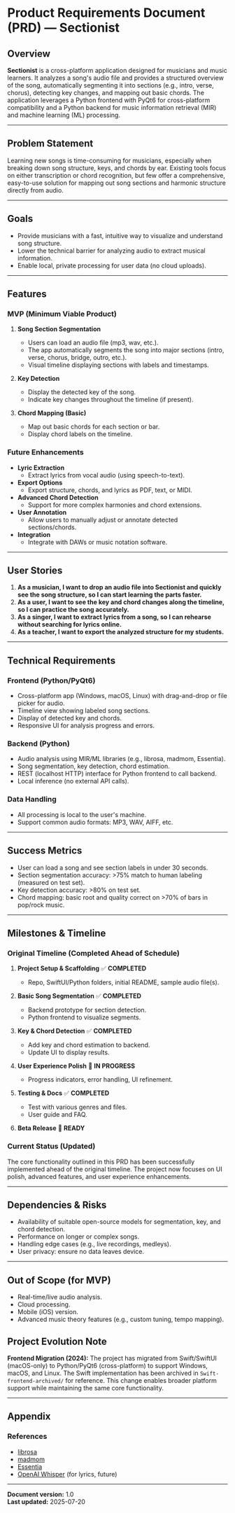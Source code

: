 # Product Requirements Document (PRD) — Sectionist

## Overview

**Sectionist** is a cross-platform application designed for musicians and music learners. It analyzes a song's audio file and provides a structured overview of the song, automatically segmenting it into sections (e.g., intro, verse, chorus), detecting key changes, and mapping out basic chords. The application leverages a Python frontend with PyQt6 for cross-platform compatibility and a Python backend for music information retrieval (MIR) and machine learning (ML) processing.

---

## Problem Statement

Learning new songs is time-consuming for musicians, especially when breaking down song structure, keys, and chords by ear. Existing tools focus on either transcription or chord recognition, but few offer a comprehensive, easy-to-use solution for mapping out song sections and harmonic structure directly from audio.

---

## Goals

- Provide musicians with a fast, intuitive way to visualize and understand song structure.
- Lower the technical barrier for analyzing audio to extract musical information.
- Enable local, private processing for user data (no cloud uploads).

---

## Features

### MVP (Minimum Viable Product)

1. **Song Section Segmentation**
   - Users can load an audio file (mp3, wav, etc.).
   - The app automatically segments the song into major sections (intro, verse, chorus, bridge, outro, etc.).
   - Visual timeline displaying sections with labels and timestamps.

2. **Key Detection**
   - Display the detected key of the song.
   - Indicate key changes throughout the timeline (if present).

3. **Chord Mapping (Basic)**
   - Map out basic chords for each section or bar.
   - Display chord labels on the timeline.

### Future Enhancements

- **Lyric Extraction**
  - Extract lyrics from vocal audio (using speech-to-text).
- **Export Options**
  - Export structure, chords, and lyrics as PDF, text, or MIDI.
- **Advanced Chord Detection**
  - Support for more complex harmonies and chord extensions.
- **User Annotation**
  - Allow users to manually adjust or annotate detected sections/chords.
- **Integration**
  - Integrate with DAWs or music notation software.

---

## User Stories

1. **As a musician, I want to drop an audio file into Sectionist and quickly see the song structure, so I can start learning the parts faster.**
2. **As a user, I want to see the key and chord changes along the timeline, so I can practice the song accurately.**
3. **As a singer, I want to extract lyrics from a song, so I can rehearse without searching for lyrics online.**
4. **As a teacher, I want to export the analyzed structure for my students.**

---

## Technical Requirements

### Frontend (Python/PyQt6)
- Cross-platform app (Windows, macOS, Linux) with drag-and-drop or file picker for audio.
- Timeline view showing labeled song sections.
- Display of detected key and chords.
- Responsive UI for analysis progress and errors.

### Backend (Python)
- Audio analysis using MIR/ML libraries (e.g., librosa, madmom, Essentia).
- Song segmentation, key detection, chord estimation.
- REST (localhost HTTP) interface for Python frontend to call backend.
- Local inference (no external API calls).

### Data Handling
- All processing is local to the user's machine.
- Support common audio formats: MP3, WAV, AIFF, etc.

---

## Success Metrics

- User can load a song and see section labels in under 30 seconds.
- Section segmentation accuracy: >75% match to human labeling (measured on test set).
- Key detection accuracy: >80% on test set.
- Chord mapping: basic root and quality correct on >70% of bars in pop/rock music.

---

## Milestones & Timeline

### Original Timeline (Completed Ahead of Schedule)

1. **Project Setup & Scaffolding** ✅ **COMPLETED**
   - Repo, SwiftUI/Python folders, initial README, sample audio file(s).

2. **Basic Song Segmentation** ✅ **COMPLETED**
   - Backend prototype for section detection.
   - Python frontend to visualize segments.

3. **Key & Chord Detection** ✅ **COMPLETED**  
   - Add key and chord estimation to backend.
   - Update UI to display results.

4. **User Experience Polish** 🚧 **IN PROGRESS**
   - Progress indicators, error handling, UI refinement.

5. **Testing & Docs** ✅ **COMPLETED**
   - Test with various genres and files.
   - User guide and FAQ.

6. **Beta Release** 🚀 **READY**

### Current Status (Updated)
The core functionality outlined in this PRD has been successfully implemented ahead of the original timeline. The project now focuses on UI polish, advanced features, and user experience enhancements.

---

## Dependencies & Risks

- Availability of suitable open-source models for segmentation, key, and chord detection.
- Performance on longer or complex songs.
- Handling edge cases (e.g., live recordings, medleys).
- User privacy: ensure no data leaves device.

---

## Out of Scope (for MVP)

- Real-time/live audio analysis.
- Cloud processing.
- Mobile (iOS) version.
- Advanced music theory features (e.g., custom tuning, tempo mapping).

## Project Evolution Note

**Frontend Migration (2024):** The project has migrated from Swift/SwiftUI (macOS-only) to Python/PyQt6 (cross-platform) to support Windows, macOS, and Linux. The Swift implementation has been archived in `Swift-frontend-archived/` for reference. This change enables broader platform support while maintaining the same core functionality.

---

## Appendix

### References

- [librosa](https://librosa.org/)
- [madmom](https://github.com/CPJKU/madmom)
- [Essentia](https://essentia.upf.edu/)
- [OpenAI Whisper](https://github.com/openai/whisper) (for lyrics, future)

---

**Document version:** 1.0  
**Last updated:** 2025-07-20
